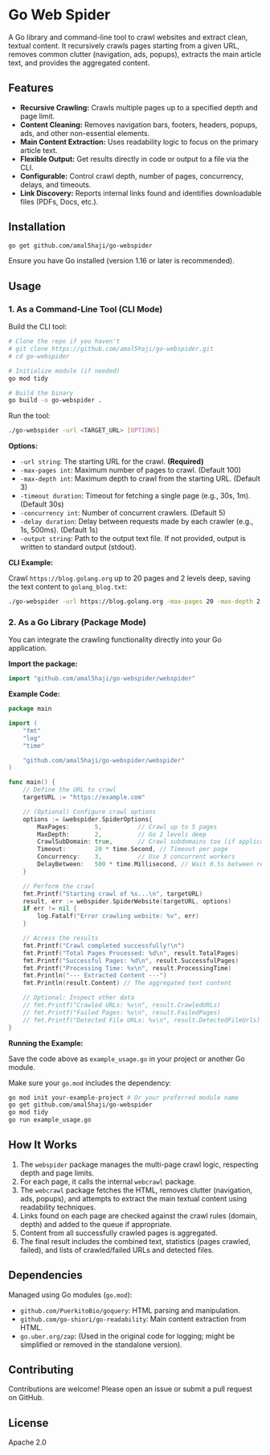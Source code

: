 # Go Web Spider

A Go library and command-line tool to crawl websites and extract clean, textual content. It recursively crawls pages starting from a given URL, removes common clutter (navigation, ads, popups), extracts the main article text, and provides the aggregated content.

## Features

*   **Recursive Crawling:** Crawls multiple pages up to a specified depth and page limit.
*   **Content Cleaning:** Removes navigation bars, footers, headers, popups, ads, and other non-essential elements.
*   **Main Content Extraction:** Uses readability logic to focus on the primary article text.
*   **Flexible Output:** Get results directly in code or output to a file via the CLI.
*   **Configurable:** Control crawl depth, number of pages, concurrency, delays, and timeouts.
*   **Link Discovery:** Reports internal links found and identifies downloadable files (PDFs, Docs, etc.).

## Installation

```bash
go get github.com/amal5haji/go-webspider
```

Ensure you have Go installed (version 1.16 or later is recommended).

## Usage

### 1. As a Command-Line Tool (CLI Mode)

Build the CLI tool:

```bash
# Clone the repo if you haven't
# git clone https://github.com/amal5haji/go-webspider.git
# cd go-webspider

# Initialize module (if needed)
go mod tidy

# Build the binary
go build -o go-webspider .
```

Run the tool:

```bash
./go-webspider -url <TARGET_URL> [OPTIONS]
```

**Options:**

*   `-url string`: The starting URL for the crawl. **(Required)**
*   `-max-pages int`: Maximum number of pages to crawl. (Default 100)
*   `-max-depth int`: Maximum depth to crawl from the starting URL. (Default 3)
*   `-timeout duration`: Timeout for fetching a single page (e.g., 30s, 1m). (Default 30s)
*   `-concurrency int`: Number of concurrent crawlers. (Default 5)
*   `-delay duration`: Delay between requests made by each crawler (e.g., 1s, 500ms). (Default 1s)
*   `-output string`: Path to the output text file. If not provided, output is written to standard output (stdout).

**CLI Example:**

Crawl `https://blog.golang.org` up to 20 pages and 2 levels deep, saving the text content to `golang_blog.txt`:

```bash
./go-webspider -url https://blog.golang.org -max-pages 20 -max-depth 2 -output golang_blog.txt
```

### 2. As a Go Library (Package Mode)

You can integrate the crawling functionality directly into your Go application.

**Import the package:**

```go
import "github.com/amal5haji/go-webspider/webspider"
```

**Example Code:**

```go
package main

import (
	"fmt"
	"log"
	"time"

	"github.com/amal5haji/go-webspider/webspider" 
)

func main() {
	// Define the URL to crawl
	targetURL := "https://example.com"

	// (Optional) Configure crawl options
	options := &webspider.SpiderOptions{
		MaxPages:       5,          // Crawl up to 5 pages
		MaxDepth:       2,          // Go 2 levels deep
		CrawlSubDomain: true,       // Crawl subdomains too (if applicable)
		Timeout:        20 * time.Second, // Timeout per page
		Concurrency:    3,          // Use 3 concurrent workers
		DelayBetween:   500 * time.Millisecond, // Wait 0.5s between requests per worker
	}

	// Perform the crawl
	fmt.Printf("Starting crawl of %s...\n", targetURL)
	result, err := webspider.SpiderWebsite(targetURL, options)
	if err != nil {
		log.Fatalf("Error crawling website: %v", err)
	}

	// Access the results
	fmt.Printf("Crawl completed successfully!\n")
	fmt.Printf("Total Pages Processed: %d\n", result.TotalPages)
	fmt.Printf("Successful Pages: %d\n", result.SuccessfulPages)
	fmt.Printf("Processing Time: %v\n", result.ProcessingTime)
	fmt.Println("--- Extracted Content ---")
	fmt.Println(result.Content) // The aggregated text content

	// Optional: Inspect other data
	// fmt.Printf("Crawled URLs: %v\n", result.CrawledURLs)
	// fmt.Printf("Failed Pages: %v\n", result.FailedPages)
	// fmt.Printf("Detected File URLs: %v\n", result.DetectedFileUrls)
}
```

**Running the Example:**

Save the code above as `example_usage.go` in your project or another Go module.

Make sure your `go.mod` includes the dependency:

```bash
go mod init your-example-project # Or your preferred module name
go get github.com/amal5haji/go-webspider 
go mod tidy
go run example_usage.go
```


## How It Works

1.  The `webspider` package manages the multi-page crawl logic, respecting depth and page limits.
2.  For each page, it calls the internal `webcrawl` package.
3.  The `webcrawl` package fetches the HTML, removes clutter (navigation, ads, popups), and attempts to extract the main textual content using readability techniques.
4.  Links found on each page are checked against the crawl rules (domain, depth) and added to the queue if appropriate.
5.  Content from all successfully crawled pages is aggregated.
6.  The final result includes the combined text, statistics (pages crawled, failed), and lists of crawled/failed URLs and detected files.

## Dependencies

Managed using Go modules (`go.mod`):

*   `github.com/PuerkitoBio/goquery`: HTML parsing and manipulation.
*   `github.com/go-shiori/go-readability`: Main content extraction from HTML.
*   `go.uber.org/zap`: (Used in the original code for logging; might be simplified or removed in the standalone version).

## Contributing

Contributions are welcome! Please open an issue or submit a pull request on GitHub.

## License

Apache 2.0
